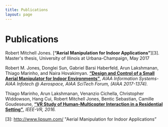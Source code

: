 ```yaml
---
title: Publications
layout: page
---
```

# Publications

Robert Mitchell Jones. [**“Aerial Manipulation for Indoor Applications”**][3]. Master's thesis, University of Illinois at Urbana-Champaign, May 2017

Robert M. Jones, Donglei Sun, Gabriel Barsi Haberfeld, Arun Lakshmanan, Thiago Marinho, and Naira Hovakimyan. [**“Design and Control of a Small Aerial Manipulator for Indoor Environments”**][1], *AIAA Information Systems-AIAA Infotech @ Aerospace, AIAA SciTech Forum, (AIAA 2017-1374).*

Thiago Marinho, Arun Lakshmanan, Venanzio Cichella, Christopher Widdowson, Hang Cui, Robert Mitchell Jones, Bentic Sebastian, Camille Goudeseune, [**“VR Study of Human-Multicopter Interaction in a Residential Setting”**][2], *IEEE-VR, 2016.*


[1]: http://arc.aiaa.org/doi/10.2514/6.2017-1374 "Design and Control of a Small Aerial Manipulator for Indoor Environments"

[2]: http://ieeexplore.ieee.org/document/7504790/ "VR Study of Human-Multicopter Interaction in a Residential Setting"

[3]: http://www.lipsum.com/ "Aerial Manipulation for Indoor Applications”

